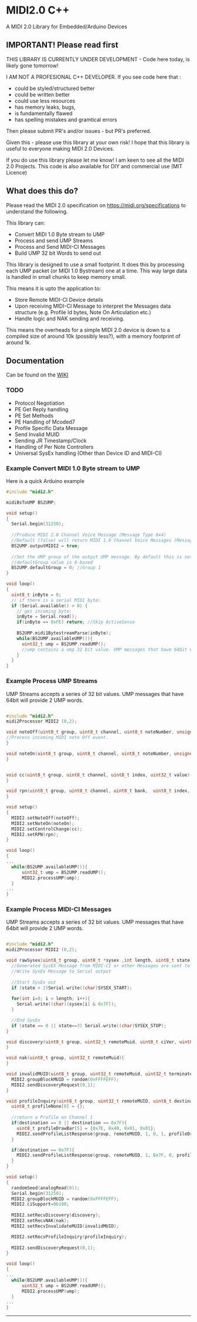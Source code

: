 # MIDI2.0 C++
A MIDI 2.0 Library for Embedded/Arduino Devices

## IMPORTANT! Please read first
THIS LIBRARY IS CURRENTLY UNDER DEVELOPMENT - Code here today, is likely gone tomorrow!

I AM NOT A PROFESIONAL C++ DEVELOPER. If you see code here that :
* could be styled/structured better
* could be written better
* could use less resources
* has memory leaks, bugs, 
* is fundamentally flawed
* has spelling mistakes and gramtical errors

Then please submit PR's and/or issues - but PR's preferred. 

Given this - please use this library at your own risk! I hope that this library is useful to everyone making MIDI 2.0 Devices.

If you do use this library please let me know! I am keen to see all the MIDI 2.0 Projects. This code is also available for DIY and commercial use (MIT Licence)

## What does this do?
Please read the MIDI 2.0 specification on https://midi.org/specifications to understand the following.

This library can:
* Convert MIDI 1.0 Byte stream to UMP
* Process and send UMP Streams
* Process and Send MIDI-CI Messages
* Build UMP 32 bit Words to send out

This library is designed to use a small footprint. It does this by processing each UMP packet (or MIDI 1.0 Bystream) one at a time. This way large data is handled in small chunks to keep memory small.

This means it is upto the application to:
 * Store Remote MIDI-CI Device details
 * Upon receiving MIDI-CI Message to interpret the Messages data structure (e.g. Profile Id bytes, Note On Articulation etc.)
 * Handle logic and NAK sending and receiving.

This means the overheads for a simple MIDI 2.0 device is down to a compiled size of around 10k (possibly less?), with a memory footprint of around 1k.

## Documentation
Can be found on the [WIKI](https://github.com/starfishmod/MIDI2_CPP/wiki)

### TODO
* Protocol Negotiation
* PE Get Reply handling
* PE Set Methods
* PE Handling of Mcoded7
* Profile Specific Data Message
* Send Invalid MUID
* Sending JR Timestamp/Clock
* Handling of Per Note Controllers
* Universal SysEx handling (Other than Device ID and MIDI-CI)

### Example Convert MIDI 1.0 Byte stream to UMP

Here is a quick Arduino example

```C++
#include "midi2.h"

midiBsToUMP BS2UMP;

void setup()
{
  Serial.begin(31250);
  
  //Produce MIDI 2.0 Channel Voice Message (Message Type 0x4)
  //Default (false) will return MIDI 1.0 Channel Voice Messages (Message Type 0x2)
  BS2UMP.outputMIDI2 = true; 
  
  //Set the UMP group of the output UMP message. By default this is set to Group 1
  //defaultGroup value is 0 based
  BS2UMP.defaultGroup = 0; //Group 1
}

void loop()
{
  uint8_t inByte = 0;
  // if there is a serial MIDI byte:
  if (Serial.available() > 0) {
    // get incoming byte:
    inByte = Serial.read();
    if(inByte == 0xFE) return; //Skip ActiveSense 
    
    BS2UMP.midi1BytestreamParse(inByte);
    while(BS2UMP.availableUMP()){
      uint32_t ump = BS2UMP.readUMP();
      //ump contains a ump 32 bit value. UMP messages that have 64bit will produce 2 UMP words
    }
  }
}
```

### Example Process UMP Streams
UMP Streams accepts a series of 32 bit values. UMP messages that have 64bit will provide 2 UMP words.

```C++

#include "midi2.h"
midi2Processor MIDI2 (0,2); 

void noteOff(uint8_t group, uint8_t channel, uint8_t noteNumber, unsigned int velocity, int attributeType, unsigned int attributeData){
//Process incoming MIDI note Off event.
}

void noteOn(uint8_t group, uint8_t channel, uint8_t noteNumber, unsigned int velocity, int attributeType, unsigned int attributeData){ 
}


void cc(uint8_t group, uint8_t channel, uint8_t index, uint32_t value){  
}

void rpn(uint8_t group, uint8_t channel, uint8_t bank,  uint8_t index, uint32_t value){  
}

void setup()
{
  MIDI2.setNoteOff(noteOff);
  MIDI2.setNoteOn(noteOn);
  MIDI2.setControlChange(cc);
  MIDI2.setRPN(rpn);
}

void loop()
{
...
  while(BS2UMP.availableUMP()){
      uint32_t ump = BS2UMP.readUMP();
      MIDI2.processUMP(ump);
  }
...  
}

```

### Example Process MIDI-CI Messages
UMP Streams accepts a series of 32 bit values. UMP messages that have 64bit will provide 2 UMP words.

```C++

#include "midi2.h"
midi2Processor MIDI2 (0,2); 

void rawSysex(uint8_t group, uint8_t *sysex ,int length, uint8_t state){
  //Generated SysEX Message from MIDI-CI or other Messages are sent to this function.
  //Write SysEx Message to Serial output
  
  //Start SysEx out 
  if (state < 2)Serial.write((char)SYSEX_START);
 
  for(int i=0; i < length; i++){
    Serial.write((char)(sysex[i] & 0x7F));
  }

  //End SysEx
  if (state == 0 || state==3) Serial.write((char)SYSEX_STOP);
}

void discovery(uint8_t group, uint32_t remoteMuid, uint8_t ciVer, uint8_t* manuId, uint8_t* famId, uint8_t* modelId, uint8_t *verId, uint8_t ciSupport, int maxSysex){
}

void nak(uint8_t group, uint32_t remoteMuid){
}

void invalidMUID(uint8_t group, uint32_t remoteMuid, uint32_t terminateMuid){
  MIDI2.groupBlockMUID = random(0xFFFFEFF);
  MIDI2.sendDiscoveryRequest(0,1);
}

void profileInquiry(uint8_t group, uint32_t remoteMUID, uint8_t destination){  
  uint8_t profileNone[0] = {};
  
  //return a Profile on Channel 1
  if(destination == 0 || destination == 0x7F){
    uint8_t profileDrawBar[5] = {0x7E, 0x40, 0x01, 0x01};
    MIDI2.sendProfileListResponse(group, remoteMUID, 1, 0, 1, profileDrawBar, 0, profileNone);
  }

  if(destination == 0x7F){
    MIDI2.sendProfileListResponse(group, remoteMUID, 1, 0x7F, 0, profileNone, 0, profileNone);
  }
}

void setup()
{
  randomSeed(analogRead(8));
  Serial.begin(31250);
  MIDI2.groupBlockMUID = random(0xFFFFEFF);
  MIDI2.ciSupport=0b100;
  
  MIDI2.setRecvDiscovery(discovery);
  MIDI2.setRecvNAK(nak);
  MIDI2.setRecvInvalidateMUID(invalidMUID);

  MIDI2.setRecvProfileInquiry(profileInquiry);
  
  MIDI2.sendDiscoveryRequest(0,1);
}

void loop()
{
...
  while(BS2UMP.availableUMP()){
      uint32_t ump = BS2UMP.readUMP();
      MIDI2.processUMP(ump);
  }
...  
}

```

---




